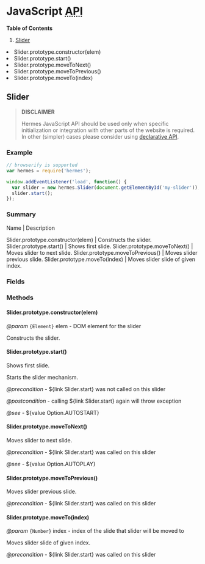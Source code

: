 <!--

Copyright 2015 Maciej Chałapuk

Licensed under the Apache License, Version 2.0 (the "License");
you may not use this file except in compliance with the License.
You may obtain a copy of the License at

http://www.apache.org/licenses/LICENSE-2.0

Unless required by applicable law or agreed to in writing, software
distributed under the License is distributed on an "AS IS" BASIS,
WITHOUT WARRANTIES OR CONDITIONS OF ANY KIND, either express or implied.
See the License for the specific language governing permissions and
limitations under the License.

-->

<!-- Start Template javascript-api.md.ejs -->

# JavaScript <abbr title="Application Programming Interface">API</abbr>

**Table of Contents**

1. [Slider](#slider)<ul>
<li>Slider.prototype.constructor(elem)
<li>Slider.prototype.start()
<li>Slider.prototype.moveToNext()
<li>Slider.prototype.moveToPrevious()
<li>Slider.prototype.moveTo(index)</ul>

<!-- Start src/node/slider.js -->

## Slider

> **DISCLAIMER**
>
> Hermes JavaScript API should be used only when specific initialization or integration
> with other parts of the website is required. In other (simpler) cases please consider
> using [declarative API](doc/class-names.md).

### Example

```javascript
// browserify is supported
var hermes = require('hermes');

window.addEventListener('load', function() {
  var slider = new hermes.Slider(document.getElementById('my-slider'));
  slider.start();
});
```

### Summary

Name | Description

Slider.prototype.constructor(elem) | Constructs the slider.
Slider.prototype.start() | Shows first slide.
Slider.prototype.moveToNext() | Moves slider to next slide.
Slider.prototype.moveToPrevious() | Moves slider previous slide.
Slider.prototype.moveTo(index) | Moves slider slide of given index.

### Fields

### Methods

#### Slider.prototype.constructor(elem)

*@param* `{Element}` elem - DOM element for the slider

Constructs the slider.

#### Slider.prototype.start()

Shows first slide.

Starts the slider mechanism.

*@precondition* - ${link Slider.start} was not called on this slider

*@postcondition* - calling ${link Slider.start} again will throw exception

*@see* - ${value Option.AUTOSTART}

#### Slider.prototype.moveToNext()

Moves slider to next slide.

*@precondition* - ${link Slider.start} was called on this slider

*@see* - ${value Option.AUTOPLAY}

#### Slider.prototype.moveToPrevious()

Moves slider previous slide.

*@precondition* - ${link Slider.start} was called on this slider

#### Slider.prototype.moveTo(index)

*@param* `{Number}` index - index of the slide that slider will be moved to

Moves slider slide of given index.

*@precondition* - ${link Slider.start} was called on this slider

<!-- End src/node/slider.js -->

<!-- End Template javascript-api.md.ejs -->

